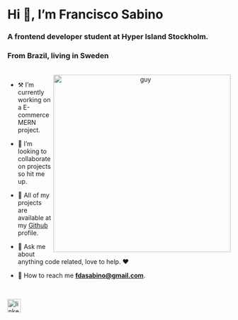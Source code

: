 <h1 align="left">Hi 👋, I’m Francisco Sabino </h1>
<h3 align="left">A frontend developer student at Hyper Island Stockholm.</h3>
<h3>From Brazil, living in Sweden</h3>

<br/>

<div align="center">
<img width="400" alt="guy" in a rolling chair” align="right" src="https://res.cloudinary.com/frank2021/image/upload/v1675172118/portfolio/pngwing.com_fszt7p.png">
</div>
<div align="left">

- ⚒️ I’m currently working on a E-commerce MERN project. <br/>

- 🕺 I’m looking to collaborate on projects so hit me up. <br/>

- 📃 All of my projects are available at my <a href="https://github.com/fdasabino" target="_blank">Github</a> profile.<br/>

- 💭 Ask me about anything code related, love to help. ❤️ <br/>

- 📧 How to reach me **fdasabino@gmail.com**.<br/>
</div>

<br/>
<p align="left">
<a href="https://www.linkedin.com/in/francisco-sabino/" target="blank"><img align="center" src="https://raw.githubusercontent.com/rahuldkjain/github-profile-readme-generator/master/src/images/icons/Social/linked-in-alt.svg" alt="linkedin" height="30" width="30" /></a>
</p>
